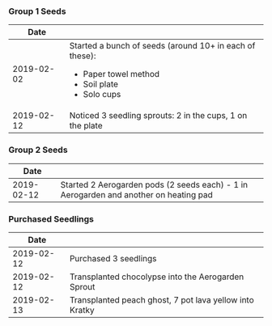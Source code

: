 


### Group 1 Seeds

| Date | |
|-|-|
|2019-02-02| Started a bunch of seeds (around 10+ in each of these):<ul><li>Paper towel method</li><li>Soil plate</li><li>Solo cups</li></ul>|
|2019-02-12| Noticed 3 seedling sprouts: 2 in the cups, 1 on the plate|


### Group 2 Seeds

| Date | |
|-|-|
|2019-02-12| Started 2 Aerogarden pods (2 seeds each) - 1 in Aerogarden and another on heating pad|


### Purchased Seedlings

| Date | |
|-|-|
| 2019-02-12 | Purchased 3 seedlings|
| 2019-02-12 | Transplanted chocolypse into the Aerogarden Sprout|
| 2019-02-13 | Transplanted peach ghost, 7 pot lava yellow into Kratky |